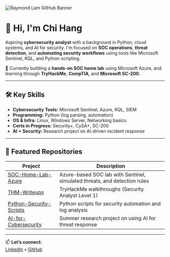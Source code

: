 ![Raymond Lam GitHub Banner](./assets/raymond_lam_banner.png)

# 👋 Hi, I'm Chi Hang

Aspiring **cybersecurity analyst** with a background in Python, cloud systems, and AI for security. I'm focused on **SOC operations**, **threat detection**, and **automating security workflows** using tools like Microsoft Sentinel, KQL, and Python scripting.

🔐 Currently building a **hands-on SOC home lab** using Microsoft Azure, and learning through **TryHackMe**, **CompTIA**, and **Microsoft SC-200**.

---

## 🛠️ Key Skills
- **Cybersecurity Tools:** Microsoft Sentinel, Azure, KQL, SIEM
- **Programming:** Python (log parsing, automation)
- **OS & Infra:** Linux, Windows Server, Networking basics
- **Certs in Progress:** Security+, CySA+, SC-200
- **AI + Security:** Research project on AI-driven incident response

---

## 📂 Featured Repositories

| Project | Description |
|--------|-------------|
| [SOC-Home-Lab-Azure](https://github.com/socai-chihang/SOC-Home-Lab-Azure) | Azure-based SOC lab with Sentinel, simulated threats, and detection rules |
| [THM-Writeups](https://github.com/socai-chihang/THM-Writeups) | TryHackMe walkthroughs (Security Analyst Level 1) |
| [Python-Security-Scripts](https://github.com/socai-chihang/Python-Security-Scripts) | Python scripts for security automation and log analysis |
| [AI-for-Cybersecurity](https://github.com/socai-chihang/AI-for-Cybersecurity) | Summer research project on using AI for threat response |

---

📫 **Let’s connect:**  
[LinkedIn](https://www.linkedin.com/in/raymond-chihang-lam) • [GitHub](https://github.com/socai-chihang)
